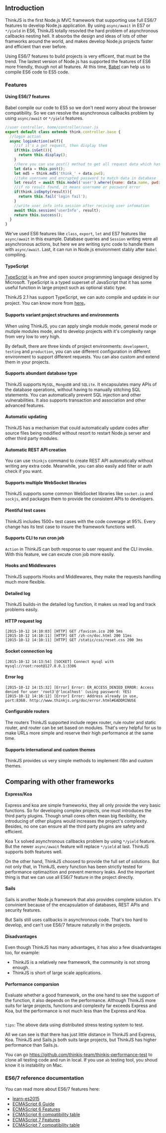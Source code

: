 ## Introduction

ThinkJS is the first Node.js MVC framework that supporting use full ES6/7 features to develop Node.js application. By using `async/await` in ES7 or `*/yield` in ES6, ThinkJS totally resovled the hard problem of asynchronous callbacks nesting hell. It absorbs the design and ideas of lots of other framworks around the world, and makes develop Node.js projects faster and efficient than ever before.

Using ES6/7 features to build projects is very efficent, that must be the trend. The lastest version of Node.js has supported the features of ES6 more friendly, though not all features. At this time, [Babel](http://babeljs.io) can help us to compile ES6 code to ES5 code.

### Features

#### Using ES6/7 features

Babel compile our code to ES5 so we don't need worry about the browser compatibility. So we can resolve the asynchronous callbacks problem by using `async/await` or `*/yield` features.


```js
//user controller, home/controller/user.js
export default class extends think.controller.base {
  //login action
  async loginAction(self){
    //if it's a get request, then display them
    if(this.isGet()){
      return this.display();
    }
    //here you can use post() method to get all request data which has checked in logic
    let data = this.post();
    let md5 = think.md5('think_' + data.pwd);
    //take username and encrypted password to match data in database
    let result = await this.model('user').where({name: data.name, pwd: md5}).find();
    //if no result found, it means username or password error
    if(think.isEmpty(result)){
      return this.fail('login fail');
    }
    //write user info into session after reciving user infomation
    await this.session('userInfo', result);
    return this.success();
  }
}
```

We've used ES6 features like `class`, `export`, `let` and ES7 features like `async/await` in this example. Database queries and `Session` writing were all asynchronous actions, but here we are writing sync code to handle them with `async/await`. Last, it can run in Node.js environment stably after `Babel` compiling.

#### TypeScript

[TypeScript](http://www.typescriptlang.org/) is an free and open source programming language designed by Microsoft. TypeScript is a typed superset of JavaScript that it has some useful function in large project such as optional static type.

ThinkJS 2.1 has support TypeScript, we can auto compile and update in our project. You can know more from [here](./typescript.html)。

#### Supports variant project structures and environments

When using ThinkJS, you can apply single module mode, general mode or mutiple modules mode, and to develop projects with it's complexity range from very low to very high.

By default, there are three kinds of project environments: `development`, `testing` and `production`, you can use different configuration in different environment to support different requests. You can also custom and extend them in your projects.

#### Supports abundant database type

ThinkJS supports `MySQL`, `MongoDB` and `SQLite`. It encapsulates many APIs of the database operations, without having to manually stitching SQL statements. You can automatically prevent SQL injection and other vulnerabilities. It also supports transaction and association and other advanced features.

#### Automatic updating

ThinkJS has a mechanism that could automatically update codes after source files being modified without resort to restart Node.js server and other third party modules.

#### Automatic REST API creation

You can use `thinkjs` command to create REST API automatically without writing any extra code. Meanwhile, you can also easily add filter or auth check if you want.

#### Supports multiple WebSocket libraries

ThinkJS supports some common WebSocket libraries like `socket.io` and `sockjs`, and packages them to provide the consistent APIs to developers.

#### Plentiful test cases

ThinkJS includes 1500+ test cases with the code coverage at 95%. Every change has its test case to insure the framework functions well.

#### Supports CLI to run cron job

`Action` in ThinkJS can both response to user request and the CLI invoke. With this feature, we can excute cron job more easily.

#### Hooks and Middlewares

ThinkJS supports Hooks and Middlewares, they make the requests handling much more flexible.

#### Detailed log

ThinkJS builds-in the detailed log function, it makes us read log and track problems easily.

#### HTTP request log
```
[2015-10-12 14:10:03] [HTTP] GET /favicon.ico 200 5ms
[2015-10-12 14:10:11] [HTTP] GET /zh-cn/doc.html 200 11ms
[2015-10-12 14:10:11] [HTTP] GET /static/css/reset.css 200 3ms
```
#### Socket connection log

```
[2015-10-12 14:13:54] [SOCKET] Connect mysql with mysql://root:root@127.0.0.1:3306
```

#### Error log

```
[2015-10-12 14:15:32] [Error] Error: ER_ACCESS_DENIED_ERROR: Access denied for user 'root3'@'localhost' (using password: YES)
[2015-10-12 14:16:12] [Error] Error: Address already in use, port:8360. http://www.thinkjs.org/doc/error.html#EADDRINUSE
```

#### Configurable routers

The routers ThinkJS supported include regex router, rule router and static router, and router can be set based on modules. That's very helpful for us to make URLs more simple and reserve their high performance at the same time.

#### Supports international and custom themes

ThinkJS provides us very simple methods to implement i18n and custom themes.


## Comparing with other frameworks

#### Express/Koa

Express and koa are simple frameworks, they all only provide the very basic functions. So for developing complex projects, one must introduces the third party plugins. Though small cores often mean big flexibility, the introducing of other plugins would increases the project's complexity. Besides, no one can ensure all the third party plugins are safety and efficient.

Koa 1.x solved asynchronous callbacks problem by using `*/yield` feature. But the newer `async/await` feature will replace `*/yield` at last. ThinkJS supports both features well.

On the other hand, ThinkJS choosed to provide the full set of solutions. But not only that, in ThinkJS, every function has been strictly tested for performance optimazition and prevent mermory leaks. And the important thing is that we can use all ES6/7 feature in the project directly.

#### Sails

Sails is another Node.js framework that also provides complete solution. It's convinient because of the encapsulation of databases, REST APIs and security features.

But Sails still uses callbacks in asynchronous code. That's too hard to develop, and can't use ES6/7 fetaure naturally in the projects.

#### Disadvantages

Even though ThinkJS has many advantages, it has also a few disadvantages too, for example:

- ThinkJS is a relatively new framework, the community is not strong enough.
- ThinkJS is short of large scale applications.

#### Performance comparsion

Evaluate whether a good framework, on the one hand to see the support of the function, it also depends on the performance. Although ThinkJS more suits for large projects, functions and complexity far exceeds Express and Koa, but the performance is not much less than the Express and Koa.

<img src="https://p.ssl.qhimg.com/t018bc14974bff742de.jpg" alt="" style="max-width:100%">

`tips`: The above data using distributed stress testing system to test.

All we can see is that there has just little distance in ThinkJS and Express, Koa. ThinkJS and Sails.js both suits large projects, but ThinkJS has higher performance than Sails.js.

You can go <https://github.com/thinkjs-team/thinkjs-performance-test> to clone all testing code and run in local. If you use `ab` testing tool, you shoud know it is instability on Mac.

### ES6/7 reference documentation

You can read more about ES6/7 features here:

* [learn-es2015](http://babeljs.io/docs/learn-es2015/)
* [ECMAScript 6 Guide](http://es6.ruanyifeng.com/)
* [ECMAScript 6 Features](https://github.com/lukehoban/es6features)
* [ECMAScript 6 compatibility table](http://kangax.github.io/compat-table/es6/)
* [ECMAScript 7 Features](https://github.com/hemanth/es7-features)
* [ECMAScript 7 compatibility table](http://kangax.github.io/compat-table/es7/)

